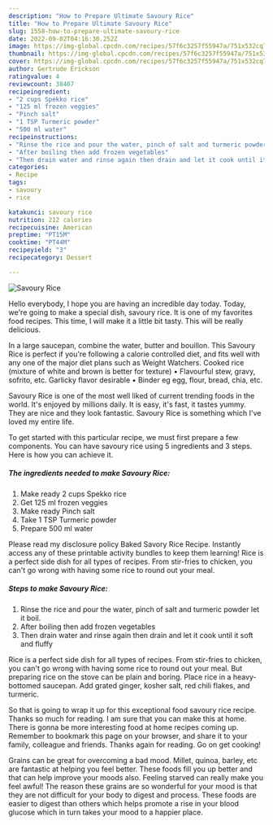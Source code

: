 ```yaml
---
description: "How to Prepare Ultimate Savoury Rice"
title: "How to Prepare Ultimate Savoury Rice"
slug: 1558-how-to-prepare-ultimate-savoury-rice
date: 2022-09-02T04:16:30.252Z
image: https://img-global.cpcdn.com/recipes/57f6c3257f55947a/751x532cq70/savoury-rice-recipe-main-photo.jpg
thumbnail: https://img-global.cpcdn.com/recipes/57f6c3257f55947a/751x532cq70/savoury-rice-recipe-main-photo.jpg
cover: https://img-global.cpcdn.com/recipes/57f6c3257f55947a/751x532cq70/savoury-rice-recipe-main-photo.jpg
author: Gertrude Erickson
ratingvalue: 4
reviewcount: 38407
recipeingredient:
- "2 cups Spekko rice"
- "125 ml frozen veggies"
- "Pinch salt"
- "1 TSP Turmeric powder"
- "500 ml water"
recipeinstructions:
- "Rinse the rice and pour the water, pinch of salt and turmeric powder let it boil."
- "After boiling then add frozen vegetables"
- "Then drain water and rinse again then drain and let it cook until it soft and fluffy"
categories:
- Recipe
tags:
- savoury
- rice

katakunci: savoury rice 
nutrition: 212 calories
recipecuisine: American
preptime: "PT15M"
cooktime: "PT44M"
recipeyield: "3"
recipecategory: Dessert

---
```



![Savoury Rice](https://img-global.cpcdn.com/recipes/57f6c3257f55947a/751x532cq70/savoury-rice-recipe-main-photo.jpg)

Hello everybody, I hope you are having an incredible day today. Today, we're going to make a special dish, savoury rice. It is one of my favorites food recipes. This time, I will make it a little bit tasty. This will be really delicious.

In a large saucepan, combine the water, butter and bouillon. This Savoury Rice is perfect if you&#39;re following a calorie controlled diet, and fits well with any one of the major diet plans such as Weight Watchers. Cooked rice (mixture of white and brown is better for texture) • Flavourful stew, gravy, sofrito, etc. Garlicky flavor desirable • Binder eg egg, flour, bread, chia, etc.

Savoury Rice is one of the most well liked of current trending foods in the world. It's enjoyed by millions daily. It is easy, it's fast, it tastes yummy. They are nice and they look fantastic. Savoury Rice is something which I've loved my entire life.


To get started with this particular recipe, we must first prepare a few components. You can have savoury rice using 5 ingredients and 3 steps. Here is how you can achieve it.

<!--inarticleads1-->

##### The ingredients needed to make Savoury Rice:

1. Make ready 2 cups Spekko rice
1. Get 125 ml frozen veggies
1. Make ready Pinch salt
1. Take 1 TSP Turmeric powder
1. Prepare 500 ml water


Please read my disclosure policy Baked Savory Rice Recipe. Instantly access any of these printable activity bundles to keep them learning! Rice is a perfect side dish for all types of recipes. From stir-fries to chicken, you can&#39;t go wrong with having some rice to round out your meal. 

<!--inarticleads2-->

##### Steps to make Savoury Rice:

1. Rinse the rice and pour the water, pinch of salt and turmeric powder let it boil.
1. After boiling then add frozen vegetables
1. Then drain water and rinse again then drain and let it cook until it soft and fluffy


Rice is a perfect side dish for all types of recipes. From stir-fries to chicken, you can&#39;t go wrong with having some rice to round out your meal. But preparing rice on the stove can be plain and boring. Place rice in a heavy-bottomed saucepan. Add grated ginger, kosher salt, red chili flakes, and turmeric. 

So that is going to wrap it up for this exceptional food savoury rice recipe. Thanks so much for reading. I am sure that you can make this at home. There is gonna be more interesting food at home recipes coming up. Remember to bookmark this page on your browser, and share it to your family, colleague and friends. Thanks again for reading. Go on get cooking!

Grains can be great for overcoming a bad mood. Millet, quinoa, barley, etc are fantastic at helping you feel better. These foods fill you up better and that can help improve your moods also. Feeling starved can really make you feel awful! The reason these grains are so wonderful for your mood is that they are not difficult for your body to digest and process. These foods are easier to digest than others which helps promote a rise in your blood glucose which in turn takes your mood to a happier place.
